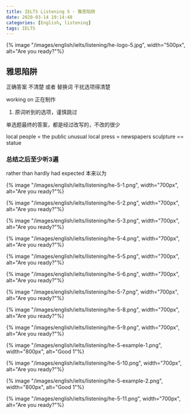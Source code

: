```yaml
---
title: IELTS Listening 5 - 雅思陷阱 
date: 2020-03-14 19:14:48
categories: [English, listening]
tags: IELTS
---
```


{% image "/images/english/ielts/listening/he-logo-5.jpg", width="500px", alt="Are you ready?"%}

<!-- more -->

## 雅思陷阱
 
 正确答案 不清楚 或者 替换词
 干扰选项得清楚
 
 working on 正在制作
 
  1. 原词听到的选项，谨慎跳过

  单选题最终的答案，都是经过改写的，不改的很少

local people = the public
unusual
local press = newspapers
sculpture == statue


### 总结之后至少听3遍

rather than
hardly
had expected 本来以为

{% image "/images/english/ielts/listening/he-5-1.png", width="700px", alt="Are you ready?"%}

{% image "/images/english/ielts/listening/he-5-2.png", width="700px", alt="Are you ready?"%}

{% image "/images/english/ielts/listening/he-5-3.png", width="700px", alt="Are you ready?"%}

{% image "/images/english/ielts/listening/he-5-4.png", width="700px", alt="Are you ready?"%}

{% image "/images/english/ielts/listening/he-5-5.png", width="700px", alt="Are you ready?"%}

{% image "/images/english/ielts/listening/he-5-6.png", width="700px", alt="Are you ready?"%}

{% image "/images/english/ielts/listening/he-5-7.png", width="700px", alt="Are you ready?"%}

{% image "/images/english/ielts/listening/he-5-8.png", width="700px", alt="Are you ready?"%}

{% image "/images/english/ielts/listening/he-5-9.png", width="700px", alt="Are you ready?"%}

{% image "/images/english/ielts/listening/he-5-example-1.png", width="800px", alt="Good 1"%}

{% image "/images/english/ielts/listening/he-5-10.png", width="700px", alt="Are you ready?"%}

{% image "/images/english/ielts/listening/he-5-example-2.png", width="800px", alt="Good 1"%}

{% image "/images/english/ielts/listening/he-5-11.png", width="700px", alt="Are you ready?"%}


